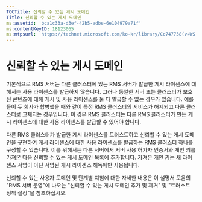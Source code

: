 ```yaml
---
TOCTitle: 신뢰할 수 있는 게시 도메인
Title: 신뢰할 수 있는 게시 도메인
ms:assetid: 'bca1c33a-d3ef-42b5-adbe-6e104979a71f'
ms:contentKeyID: 18123065
ms:mtpsurl: 'https://technet.microsoft.com/ko-kr/library/Cc747738(v=WS.10)'
---
```


신뢰할 수 있는 게시 도메인
==========================

기본적으로 RMS 서버는 다른 클러스터에 있는 RMS 서버가 발급한 게시 라이센스에 대해서는 사용 라이센스를 발급하지 않습니다. 그러나 동일한 서버 또는 클러스터가 보호된 콘텐츠에 대해 게시 및 사용 라이센스를 둘 다 발급할 수 없는 경우가 있습니다. 예를 들어 두 회사가 합병했을 때와 같이 특정 RMS 클러스터의 서비스가 해제되고 다른 클러스터로 교체되는 경우입니다. 이 경우 RMS 클러스터는 다른 RMS 클러스터가 만든 게시 라이센스에 대한 사용 라이센스를 발급할 수 있어야 합니다.

다른 RMS 클러스터가 발급한 게시 라이센스를 트러스트하고 신뢰할 수 있는 게시 도메인을 구현하여 게시 라이센스에 대한 사용 라이센스를 발급하는 RMS 클러스터 하나를 구성할 수 있습니다. 이를 위해서는 다른 서버에서 서버 사용 허가자 인증서와 개인 키를 가져온 다음 신뢰할 수 있는 게시 도메인 목록에 추가합니다. 가져온 개인 키는 새 라이센스 서명이 아닌 서명된 게시 라이센스 해독에만 사용됩니다.

신뢰할 수 있는 사용자 도메인 및 단계별 지침에 대한 자세한 내용은 이 설명서 모음의 "RMS 서버 운영"에 나오는 "신뢰할 수 있는 게시 도메인 추가 및 제거" 및 "트러스트 정책 설정"을 참조하십시오.
